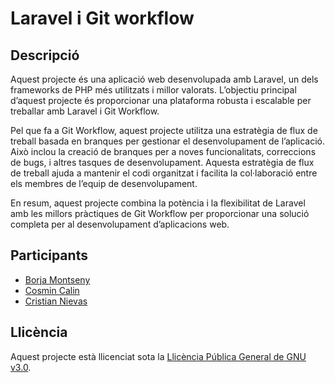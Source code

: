 # Laravel i Git workflow

## Descripció

Aquest projecte és una aplicació web desenvolupada amb Laravel, un dels frameworks de PHP més utilitzats i millor valorats. L’objectiu principal d’aquest projecte és proporcionar una plataforma robusta i escalable per treballar amb Laravel i Git Workflow.

Pel que fa a Git Workflow, aquest projecte utilitza una estratègia de flux de treball basada en branques per gestionar el desenvolupament de l’aplicació. Això inclou la creació de branques per a noves funcionalitats, correccions de bugs, i altres tasques de desenvolupament. Aquesta estratègia de flux de treball ajuda a mantenir el codi organitzat i facilita la col·laboració entre els membres de l’equip de desenvolupament.

En resum, aquest projecte combina la potència i la flexibilitat de Laravel amb les millors pràctiques de Git Workflow per proporcionar una solució completa per al desenvolupament d’aplicacions web.

## Participants

- [Borja Montseny](https://github.com/borjaMontseny)
- [Cosmin Calin](https://github.com/cosmincaliin)
- [Cristian Nievas](https://github.com/cosmincaliin)

## Llicència

Aquest projecte està llicenciat sota la [Llicència Pública General de GNU v3.0](https://www.gnu.org/licenses/gpl-3.0.en.html).